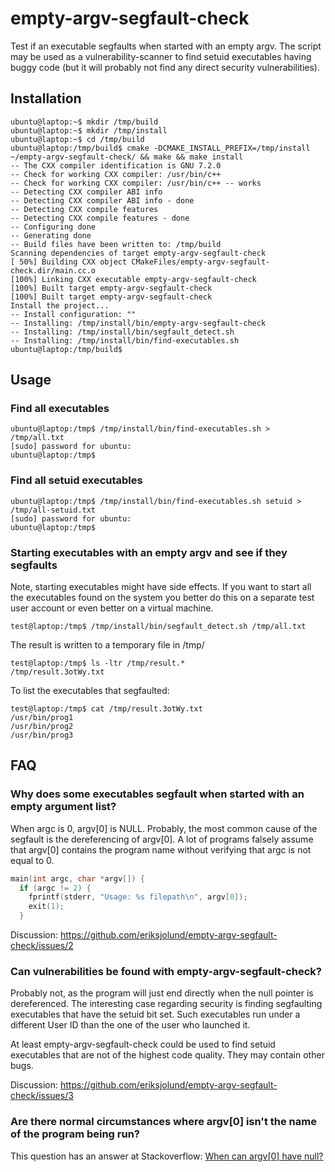 # empty-argv-segfault-check
Test if an executable segfaults when started with an empty argv. The script may be used as a vulnerability-scanner to find setuid executables having buggy code (but it will probably not find any direct security vulnerabilities).


## Installation

```
ubuntu@laptop:~$ mkdir /tmp/build
ubuntu@laptop:~$ mkdir /tmp/install
ubuntu@laptop:~$ cd /tmp/build
ubuntu@laptop:/tmp/build$ cmake -DCMAKE_INSTALL_PREFIX=/tmp/install ~/empty-argv-segfault-check/ && make && make install
-- The CXX compiler identification is GNU 7.2.0
-- Check for working CXX compiler: /usr/bin/c++
-- Check for working CXX compiler: /usr/bin/c++ -- works
-- Detecting CXX compiler ABI info
-- Detecting CXX compiler ABI info - done
-- Detecting CXX compile features
-- Detecting CXX compile features - done
-- Configuring done
-- Generating done
-- Build files have been written to: /tmp/build
Scanning dependencies of target empty-argv-segfault-check
[ 50%] Building CXX object CMakeFiles/empty-argv-segfault-check.dir/main.cc.o
[100%] Linking CXX executable empty-argv-segfault-check
[100%] Built target empty-argv-segfault-check
[100%] Built target empty-argv-segfault-check
Install the project...
-- Install configuration: ""
-- Installing: /tmp/install/bin/empty-argv-segfault-check
-- Installing: /tmp/install/bin/segfault_detect.sh
-- Installing: /tmp/install/bin/find-executables.sh
ubuntu@laptop:/tmp/build$ 
```

## Usage

### Find all executables

```
ubuntu@laptop:/tmp$ /tmp/install/bin/find-executables.sh > /tmp/all.txt
[sudo] password for ubuntu: 
ubuntu@laptop:/tmp$ 
```

### Find all setuid executables

```
ubuntu@laptop:/tmp$ /tmp/install/bin/find-executables.sh setuid > /tmp/all-setuid.txt
[sudo] password for ubuntu: 
ubuntu@laptop:/tmp$ 
```

### Starting executables with an empty argv and see if they segfaults

Note, starting executables might have side effects. If you want to start
all the executables found on the system you better do this
on a separate test user account or even better on a virtual machine.

```
test@laptop:/tmp$ /tmp/install/bin/segfault_detect.sh /tmp/all.txt 
```

The result is written to a temporary file in /tmp/

```
test@laptop:/tmp$ ls -ltr /tmp/result.*
/tmp/result.3otWy.txt
```
To list the executables that segfaulted:

```
test@laptop:/tmp$ cat /tmp/result.3otWy.txt
/usr/bin/prog1
/usr/bin/prog2
/usr/bin/prog3
```

## FAQ

### Why does some executables segfault when started with an empty argument list?

When argc is 0, argv[0] is NULL. Probably, the most common cause of the segfault is the dereferencing of argv[0].
A lot of programs falsely assume that argv[0] contains the program name without verifying that argc is not equal to 0.

```C++
main(int argc, char *argv[]) {
  if (argc != 2) {
    fprintf(stderr, "Usage: %s filepath\n", argv[0]);
    exit(1);
  }
```

Discussion: https://github.com/eriksjolund/empty-argv-segfault-check/issues/2

### Can vulnerabilities be found with empty-argv-segfault-check?

Probably not, as the program will just end directly when the null pointer is dereferenced.
The interesting case regarding security is finding segfaulting executables that have the setuid bit set.
Such executables run under a different User ID than the one of the user who launched it.

At least empty-argv-segfault-check could be used to find setuid executables that are not
of the highest code quality. They may contain other bugs.

Discussion: https://github.com/eriksjolund/empty-argv-segfault-check/issues/3

### Are there normal circumstances where argv[0] isn't the name of the program being run?

This question has an answer at Stackoverflow: [When can argv[0] have null?](https://stackoverflow.com/questions/2794150/when-can-argv0-have-null/2794171#2794171)


